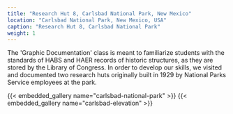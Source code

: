 ```yaml
---
title: "Research Hut 8, Carlsbad National Park, New Mexico"
location: "Carlsbad National Park, New Mexico, USA"
caption: "Research Hut 8, Carlsbad National Park"
weight: 1
---
```


The 'Graphic Documentation' class is meant to familiarize students with the standards of HABS and HAER records of historic structures, as they are stored by the Library of Congress. In order to develop our skills, we visited and documented two research huts originally built in 1929 by National Parks Service employees at the park.

<!--more-->

{{< embedded_gallery name="carlsbad-national-park" >}}
{{< embedded_gallery name="carlsbad-elevation" >}}
